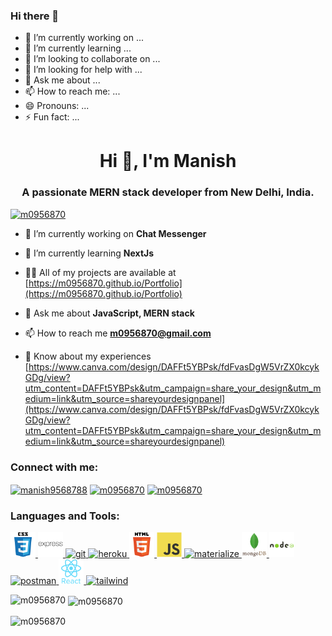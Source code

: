 ### Hi there 👋

- 🔭 I’m currently working on ...
- 🌱 I’m currently learning ...
- 👯 I’m looking to collaborate on ...
- 🤔 I’m looking for help with ...
- 💬 Ask me about ...
- 📫 How to reach me: ...
- 😄 Pronouns: ...
- ⚡ Fun fact: ...
<h1 align="center">Hi 👋, I'm Manish</h1>
<h3 align="center">A passionate MERN stack developer from New Delhi, India.</h3>

<p align="left"> <a href="https://twitter.com/m0956870" target="blank"><img src="https://img.shields.io/twitter/follow/m0956870?logo=twitter&style=for-the-badge" alt="m0956870" /></a> </p>

- 🔭 I’m currently working on **Chat Messenger**

- 🌱 I’m currently learning **NextJs**

- 👨‍💻 All of my projects are available at [https://m0956870.github.io/Portfolio](https://m0956870.github.io/Portfolio)

- 💬 Ask me about **JavaScript, MERN stack**

- 📫 How to reach me **m0956870@gmail.com**

- 📄 Know about my experiences [https://www.canva.com/design/DAFFt5YBPsk/fdFvasDgW5VrZX0kcykGDg/view?utm_content=DAFFt5YBPsk&utm_campaign=share_your_design&utm_medium=link&utm_source=shareyourdesignpanel](https://www.canva.com/design/DAFFt5YBPsk/fdFvasDgW5VrZX0kcykGDg/view?utm_content=DAFFt5YBPsk&utm_campaign=share_your_design&utm_medium=link&utm_source=shareyourdesignpanel)

<h3 align="left">Connect with me:</h3>
<p align="left">
<a href="https://codepen.io/manish9568788" target="blank"><img align="center" src="https://raw.githubusercontent.com/rahuldkjain/github-profile-readme-generator/master/src/images/icons/Social/codepen.svg" alt="manish9568788" height="30" width="40" /></a>
<a href="https://twitter.com/m0956870" target="blank"><img align="center" src="https://raw.githubusercontent.com/rahuldkjain/github-profile-readme-generator/master/src/images/icons/Social/twitter.svg" alt="m0956870" height="30" width="40" /></a>
<a href="https://linkedin.com/in/m0956870" target="blank"><img align="center" src="https://raw.githubusercontent.com/rahuldkjain/github-profile-readme-generator/master/src/images/icons/Social/linked-in-alt.svg" alt="m0956870" height="30" width="40" /></a>
</p>

<h3 align="left">Languages and Tools:</h3>
<p align="left"> <a href="https://www.w3schools.com/css/" target="_blank" rel="noreferrer"> <img src="https://raw.githubusercontent.com/devicons/devicon/master/icons/css3/css3-original-wordmark.svg" alt="css3" width="40" height="40"/> </a> <a href="https://expressjs.com" target="_blank" rel="noreferrer"> <img src="https://raw.githubusercontent.com/devicons/devicon/master/icons/express/express-original-wordmark.svg" alt="express" width="40" height="40"/> </a> <a href="https://git-scm.com/" target="_blank" rel="noreferrer"> <img src="https://www.vectorlogo.zone/logos/git-scm/git-scm-icon.svg" alt="git" width="40" height="40"/> </a> <a href="https://heroku.com" target="_blank" rel="noreferrer"> <img src="https://www.vectorlogo.zone/logos/heroku/heroku-icon.svg" alt="heroku" width="40" height="40"/> </a> <a href="https://www.w3.org/html/" target="_blank" rel="noreferrer"> <img src="https://raw.githubusercontent.com/devicons/devicon/master/icons/html5/html5-original-wordmark.svg" alt="html5" width="40" height="40"/> </a> <a href="https://developer.mozilla.org/en-US/docs/Web/JavaScript" target="_blank" rel="noreferrer"> <img src="https://raw.githubusercontent.com/devicons/devicon/master/icons/javascript/javascript-original.svg" alt="javascript" width="40" height="40"/> </a> <a href="https://materializecss.com/" target="_blank" rel="noreferrer"> <img src="https://raw.githubusercontent.com/prplx/svg-logos/5585531d45d294869c4eaab4d7cf2e9c167710a9/svg/materialize.svg" alt="materialize" width="40" height="40"/> </a> <a href="https://www.mongodb.com/" target="_blank" rel="noreferrer"> <img src="https://raw.githubusercontent.com/devicons/devicon/master/icons/mongodb/mongodb-original-wordmark.svg" alt="mongodb" width="40" height="40"/> </a> <a href="https://nodejs.org" target="_blank" rel="noreferrer"> <img src="https://raw.githubusercontent.com/devicons/devicon/master/icons/nodejs/nodejs-original-wordmark.svg" alt="nodejs" width="40" height="40"/> </a> <a href="https://postman.com" target="_blank" rel="noreferrer"> <img src="https://www.vectorlogo.zone/logos/getpostman/getpostman-icon.svg" alt="postman" width="40" height="40"/> </a> <a href="https://reactjs.org/" target="_blank" rel="noreferrer"> <img src="https://raw.githubusercontent.com/devicons/devicon/master/icons/react/react-original-wordmark.svg" alt="react" width="40" height="40"/> </a> <a href="https://tailwindcss.com/" target="_blank" rel="noreferrer"> <img src="https://www.vectorlogo.zone/logos/tailwindcss/tailwindcss-icon.svg" alt="tailwind" width="40" height="40"/> </a> </p>

<p><img align="left" src="https://github-readme-stats.vercel.app/api/top-langs?username=m0956870&show_icons=true&locale=en&layout=compact" alt="m0956870" /></p>

<p>&nbsp;<img align="center" src="https://github-readme-stats.vercel.app/api?username=m0956870&show_icons=true&locale=en" alt="m0956870" /></p>

<p><img align="center" src="https://github-readme-streak-stats.herokuapp.com/?user=m0956870&" alt="m0956870" /></p>
